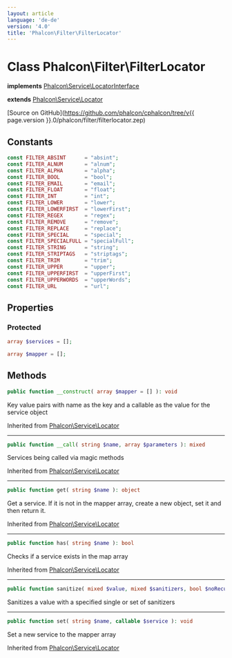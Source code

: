 ```yaml
---
layout: article
language: 'de-de'
version: '4.0'
title: 'Phalcon\Filter\FilterLocator'
---
```

# Class **Phalcon\Filter\FilterLocator**

**implements** [Phalcon\Service\LocatorInterface](Phalcon_Service_LocatorInterface)

**extends** [Phalcon\Service\Locator](Phalcon_Service_Locator)

[Source on GitHub](https://github.com/phalcon/cphalcon/tree/v{{ page.version }}.0/phalcon/filter/filterlocator.zep)

## Constants

```php
const FILTER_ABSINT      = "absint";
const FILTER_ALNUM       = "alnum";
const FILTER_ALPHA       = "alpha";
const FILTER_BOOL        = "bool";
const FILTER_EMAIL       = "email";
const FILTER_FLOAT       = "float";
const FILTER_INT         = "int";
const FILTER_LOWER       = "lower";
const FILTER_LOWERFIRST  = "lowerFirst";
const FILTER_REGEX       = "regex";
const FILTER_REMOVE      = "remove";
const FILTER_REPLACE     = "replace";
const FILTER_SPECIAL     = "special";
const FILTER_SPECIALFULL = "specialFull";
const FILTER_STRING      = "string";
const FILTER_STRIPTAGS   = "striptags";
const FILTER_TRIM        = "trim";
const FILTER_UPPER       = "upper";
const FILTER_UPPERFIRST  = "upperFirst";
const FILTER_UPPERWORDS  = "upperWords";
const FILTER_URL         = "url";
```

## Properties

### Protected

```php
array $services = [];

array $mapper = [];
```

## Methods

```php
public function __construct( array $mapper = [] ): void
```

Key value pairs with name as the key and a callable as the value for the service object

Inherited from [Phalcon\Service\Locator](Phalcon_Service_Locator)

* * *

```php
public function __call( string $name, array $parameters ): mixed
```

Services being called via magic methods

Inherited from [Phalcon\Service\Locator](Phalcon_Service_Locator)

* * *

```php
public function get( string $name ): object
```

Get a service. If it is not in the mapper array, create a new object, set it and then return it.

Inherited from [Phalcon\Service\Locator](Phalcon_Service_Locator)

* * *

```php
public function has( string $name ): bool
```

Checks if a service exists in the map array

Inherited from [Phalcon\Service\Locator](Phalcon_Service_Locator)

* * *

```php
public function sanitize( mixed $value, mixed $sanitizers, bool $noRecursive = false): mixed
```

Sanitizes a value with a specified single or set of sanitizers

* * *

```php
public function set( string $name, callable $service ): void
```

Set a new service to the mapper array

Inherited from [Phalcon\Service\Locator](Phalcon_Service_Locator)